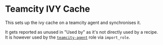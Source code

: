 # Teamcity IVY Cache

This sets up the ivy cache on a teamcity agent and synchronises it.

It gets reported as unused in "Used by" as it's not directly used by a recipe.
It is however used by the [`teamcity-agent`](../teamcity-agent/tasks/main.yml) role via `import_role`.
